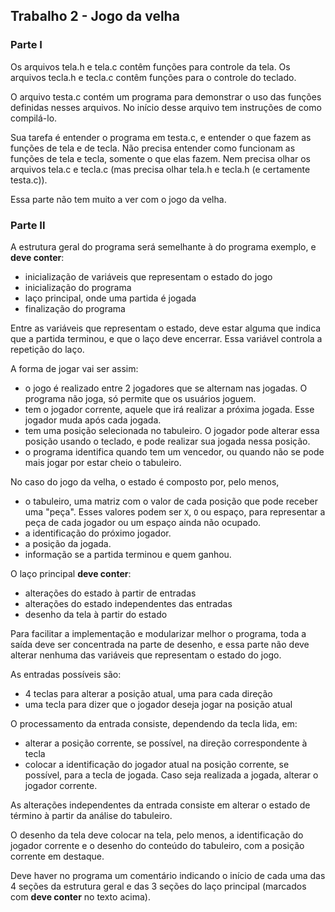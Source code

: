 ## Trabalho 2 - Jogo da velha

### Parte I

Os arquivos tela.h e tela.c contêm funções para controle da tela.
Os arquivos tecla.h e tecla.c contêm funções para o controle do teclado.

O arquivo testa.c contém um programa para demonstrar o uso das funções definidas nesses arquivos. No início desse arquivo tem instruções de como compilá-lo.

Sua tarefa é entender o programa em testa.c, e entender o que fazem as funções de tela e de tecla. Não precisa entender como funcionam as funções de tela e tecla, somente o que elas fazem. Nem precisa olhar os arquivos tela.c e tecla.c (mas precisa olhar tela.h e tecla.h (e certamente testa.c)).

Essa parte não tem muito a ver com o jogo da velha.

### Parte II

A estrutura geral do programa será semelhante à do programa exemplo, e **deve conter**:
- inicialização de variáveis que representam o estado do jogo
- inicialização do programa
- laço principal, onde uma partida é jogada
- finalização do programa

Entre as variáveis que representam o estado, deve estar alguma que indica que a partida terminou, e que o laço deve encerrar. Essa variável controla a repetição do laço.

A forma de jogar vai ser assim:
- o jogo é realizado entre 2 jogadores que se alternam nas jogadas. O programa não joga, só permite que os usuários joguem.
- tem o jogador corrente, aquele que irá realizar a próxima jogada. Esse jogador muda após cada jogada.
- tem uma posição selecionada no tabuleiro. O jogador pode alterar essa posição usando o teclado, e pode realizar sua jogada nessa posição.
- o programa identifica quando tem um vencedor, ou quando não se pode mais jogar por estar cheio o tabuleiro.

No caso do jogo da velha, o estado é composto por, pelo menos,
- o tabuleiro, uma matriz com o valor de cada posição que pode receber uma "peça". Esses valores podem ser `X`, `O` ou espaço, para representar a peça de cada jogador ou um espaço ainda não ocupado.
- a identificação do próximo jogador.
- a posição da jogada.
- informação se a partida terminou e quem ganhou.
  
O laço principal **deve conter**:
- alterações do estado à partir de entradas
- alterações do estado independentes das entradas
- desenho da tela à partir do estado

Para facilitar a implementação e modularizar melhor o programa, toda a saída deve ser concentrada na parte de desenho, e essa parte não deve alterar nenhuma das variáveis que representam o estado do jogo.

As entradas possíveis são:
- 4 teclas para alterar a posição atual, uma para cada direção
- uma tecla para dizer que o jogador deseja jogar na posição atual

O processamento da entrada consiste, dependendo da tecla lida, em:
- alterar a posição corrente, se possível, na direção correspondente à tecla
- colocar a identificação do jogador atual na posição corrente, se possível, para a tecla de jogada. Caso seja realizada a jogada, alterar o jogador corrente.

As alterações independentes da entrada consiste em alterar o estado de término à partir da análise do tabuleiro.

O desenho da tela deve colocar na tela, pelo menos, a identificação do jogador corrente e o desenho do conteúdo do tabuleiro, com a posição corrente em destaque.

Deve haver no programa um comentário indicando o início de cada uma das 4 seções da estrutura geral e das 3 seções do laço principal (marcados com **deve conter** no texto acima).
